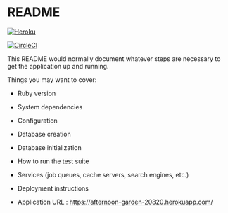 # README

[![Heroku](https://heroku-badge.herokuapp.com/?app=afternoon-garden-20820)](https://afternoon-garden-20820.herokuapp.com/)

[![CircleCI](https://circleci.com/gh/circleci/circleci-docs.svg?style=svg)](https://circleci.com/gh/circleci/circleci-docs)

This README would normally document whatever steps are necessary to get the
application up and running.

Things you may want to cover:

- Ruby version

- System dependencies

- Configuration

- Database creation

- Database initialization

- How to run the test suite

- Services (job queues, cache servers, search engines, etc.)

- Deployment instructions

- Application URL : https://afternoon-garden-20820.herokuapp.com/
